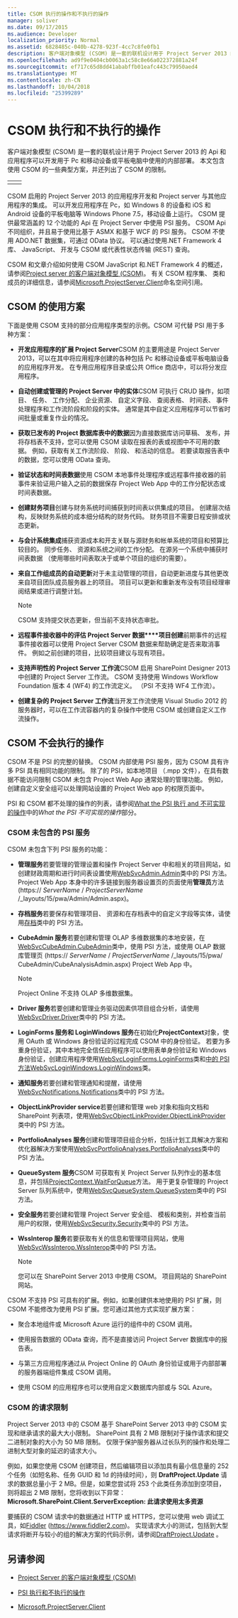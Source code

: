 ```yaml
---
title: CSOM 执行的操作和不执行的操作
manager: soliver
ms.date: 09/17/2015
ms.audience: Developer
localization_priority: Normal
ms.assetid: 6828485c-040b-4278-923f-4cc7c8fe0fb1
description: 客户端对象模型 (CSOM) 是一套的联机设计用于 Project Server 2013 的 Api 和应用程序可以开发用于 Pc 和移动设备或平板电脑中使用的内部部署。 本文包含使用 CSOM 的一些典型方案，并还列出了 CSOM 的限制。
ms.openlocfilehash: ad9f9e0404cb0063a1c58c8e66a022372881a24f
ms.sourcegitcommit: ef717c65d8dd41ababffb01eafc443c79950aed4
ms.translationtype: MT
ms.contentlocale: zh-CN
ms.lasthandoff: 10/04/2018
ms.locfileid: "25399289"
---
```

# <a name="what-the-csom-does-and-does-not-do"></a>CSOM 执行和不执行的操作

客户端对象模型 (CSOM) 是一套的联机设计用于 Project Server 2013 的 Api 和应用程序可以开发用于 Pc 和移动设备或平板电脑中使用的内部部署。 本文包含使用 CSOM 的一些典型方案，并还列出了 CSOM 的限制。
  
|||
|:-----|:-----|
|||
   
CSOM 启用的 Project Server 2013 的应用程序开发和 Project server 与其他应用程序的集成。 可以开发应用程序在 Pc，如 Windows 8 的设备和 iOS 和 Android 设备的平板电脑等 Windows Phone 7.5，移动设备上运行。 CSOM 提供最常涵盖的 12 个功能的 Api 在 Project Server 中使用 PSI 服务。 CSOM Api 不同组织，并且易于使用比基于 ASMX 和基于 WCF 的 PSI 服务。 CSOM 不使用 ADO.NET 数据集，可通过 OData 协议。 可以通过使用.NET Framework 4 库、 JavaScript、 开发与 CSOM 或代表性状态传输 (REST) 查询。
  
CSOM 和文章介绍如何使用 CSOM JavaScript 和.NET Framework 4 的概述，请参阅[Project server 的客户端对象模型 (CSOM)](client-side-object-model-csom-for-project-2013.md)。 有关 CSOM 程序集、 类和成员的详细信息，请参阅[Microsoft.ProjectServer.Client](https://msdn.microsoft.com/library/Microsoft.ProjectServer.Client.aspx)命名空间引用。 
  
## <a name="usage-scenarios-for-the-csom"></a>CSOM 的使用方案
<a name="pj15_WhatTheCSOM_UsageScenarios"> </a>

下面是使用 CSOM 支持的部分应用程序类型的示例。CSOM 可代替 PSI 用于多种方案：
  
- **开发应用程序的扩展 Project Server**CSOM 的主要用途是 Project Server 2013，可以在其中将应用程序创建的各种包括 Pc 和移动设备或平板电脑设备的应用程序开发。 在专用应用程序目录或公共 Office 商店中，可以将分发应用程序。 
    
- **自动创建或管理的 Project Server 中的实体**CSOM 可执行 CRUD 操作，如项目、 任务、 工作分配、 企业资源、 自定义字段、 查阅表格、 时间表、 事件处理程序和工作流阶段和阶段的实体。 通常是其中自定义应用程序可以节省时间批量或重复作业的情况。 
    
- **获取已发布的 Project 数据库表中的数据**因为直接数据库访问草稿、 发布，并将存档表不支持，您可以使用 CSOM 读取在报表的表或视图中不可用的数据。 例如，获取有关工作流阶段、 阶段、 和活动的信息。 若要读取报告表中的数据，您可以使用 OData 查询。 
    
- **验证状态和时间表数据**使用 CSOM 本地事件处理程序或远程事件接收器的前事件来验证用户输入之前的数据保存 Project Web App 中的工作分配状态或时间表数据。 
    
- **创建财务项目**创建与财务系统时间捕获到时间表以供集成的项目。 创建层次结构，反映财务系统的成本细分结构的财务代码。 财务项目不需要日程安排或状态更新。 
    
- **与会计系统集成**捕获资源成本和开支关联与源财务和帐单系统的项目和预算比较目的。 同步任务、 资源和系统之间的工作分配。 在源另一个系统中捕获时间表数据 （使用哪些时间表取决于或单个项目的组织的需要）。 
    
- **来自工作组成员的自动更新**对于未主动管理的项目，自动更新进度与其他更改来自项目团队成员服务器上的项目。 项目可以更新和重新发布没有项目经理审阅结果或进行调整计划。 
    
    > [!NOTE]
    > CSOM 支持提交状态更新，但当前不支持状态审批。 
  
- **远程事件接收器中的评估 Project Server 数据****项目创建**前期事件的远程事件接收器可以使用 Project Server CSOM 数据来帮助确定是否来取消事件。 例如之前创建的项目，比较项目建议与现有项目。 
    
- **支持声明性的 Project Server 工作流**CSOM 启用 SharePoint Designer 2013 中创建的 Project Server 工作流。 CSOM 支持使用 Windows Workflow Foundation 版本 4 (WF4) 的工作流定义。 （PSI 不支持 WF4 工作流）。 
    
- **创建复杂的 Project Server 工作流**当开发工作流使用 Visual Studio 2012 的服务器时，可以在工作流容器内的复杂操作中使用 CSOM 或创建自定义工作流操作。 
    
## <a name="what-the-csom-does-not-do"></a>CSOM 不会执行的操作
<a name="pj15_WhatTheCSOM_DoesNotDo"> </a>

CSOM 不是 PSI 的完整的替换。 CSOM 内部使用 PSI 服务，因为 CSOM 具有许多 PSI 具有相同功能的限制。 除了的 PSI，如本地项目 （.mpp 文件），在具有数据不能访问限制 CSOM 未包含 Project Web App 通常处理的管理功能。 例如，创建自定义安全组可以处理网站设置的 Project Web app 的权限页面中。 
  
PSI 和 CSOM 都不处理的操作的列表，请参阅[What the PSI 执行 and 不可实现的操作](what-the-psi-does-and-does-not-do.md)中的*What the PSI 不可实现的操作*部分。
  
### <a name="psi-services-that-the-csom-does-not-cover"></a>CSOM 未包含的 PSI 服务
<a name="pj15_WhatTheCSOM_PSIServices"> </a>

CSOM 未包含下列 PSI 服务的功能：
  
- **管理服务**若要管理的管理设置和操作 Project Server 中和相关的项目网站，如创建财政周期和进行时间表设置使用[WebSvcAdmin.Admin](https://msdn.microsoft.com/library/WebSvcAdmin.Admin.aspx)类中的 PSI 方法。 Project Web App 本身中的许多链接到服务器设置页的页面使用**管理员**方法 (https:// *ServerName*  /  *ProjectServerName* /_layouts/15/pwa/Admin/Admin.aspx)。 
    
- **存档服务**若要保存和管理项目、 资源和在存档表中的自定义字段等实体，请使用[存档](https://msdn.microsoft.com/library/WebSvcArchive.Archive.aspx)类中的 PSI 方法。 
    
- **CubeAdmin 服务**若要创建和管理 OLAP 多维数据集的本地安装，在[WebSvcCubeAdmin.CubeAdmin](https://msdn.microsoft.com/library/WebSvcCubeAdmin.CubeAdmin.aspx)类中，使用 PSI 方法，或使用 OLAP 数据库管理页 (https:// *ServerName*  /  *ProjectServerName* /_layouts/15/pwa/ CubeAdmin/CubeAnalysisAdmin.aspx) Project Web App 中。 
    
    > [!NOTE]
    > Project Online 不支持 OLAP 多维数据集。 
  
- **Driver 服务**若要创建和管理业务驱动因素供项目组合分析，请使用[WebSvcDriver.Driver](https://msdn.microsoft.com/library/WebSvcDriver.Driver.aspx)类中的 PSI 方法。 
    
- **LoginForms 服务和 LoginWindows 服务**在初始化**ProjectContext**对象，使用 OAuth 或 Windows 身份验证的过程完成 CSOM 中的身份验证。 若要为多重身份验证，其中本地完全信任应用程序可以使用表单身份验证和 Windows 身份验证，创建应用程序使用[WebSvcLoginForms.LoginForms](https://msdn.microsoft.com/library/WebSvcLoginForms.LoginForms.aspx)类和[中的 PSI 方法WebSvcLoginWindows.LoginWindows](https://msdn.microsoft.com/library/WebSvcLoginWindows.LoginWindows.aspx)类。 
    
- **通知服务**若要创建和管理通知和提醒，请使用[WebSvcNotifications.Notifications](https://msdn.microsoft.com/library/WebSvcNotifications.Notifications.aspx)类中的 PSI 方法。 
    
- **ObjectLinkProvider service**若要创建和管理 web 对象和指向文档和 SharePoint 列表项，使用[WebSvcObjectLinkProvider.ObjectLinkProvider](https://msdn.microsoft.com/library/WebSvcObjectLinkProvider.ObjectLinkProvider.aspx)类中的 PSI 方法。 
    
- **PortfolioAnalyses 服务**创建和管理项目组合分析，包括计划工具解决方案和优化器解决方案使用[WebSvcPortfolioAnalyses.PortfolioAnalyses](https://msdn.microsoft.com/library/WebSvcPortfolioAnalyses.PortfolioAnalyses.aspx)类中的 PSI 方法。 
    
- **QueueSystem 服务**CSOM 可获取有关 Project Server 队列作业的基本信息，并包括[ProjectContext.WaitForQueue](https://msdn.microsoft.com/library/Microsoft.ProjectServer.Client.ProjectContext.WaitForQueue.aspx)方法。 用于更复杂管理的 Project Server 队列系统中，使用[WebSvcQueueSystem.QueueSystem](https://msdn.microsoft.com/library/WebSvcQueueSystem.QueueSystem.aspx)类中的 PSI 方法。 
    
- **安全服务**若要创建和管理 Project Server 安全组、 模板和类别，并检查当前用户的权限，使用[WebSvcSecurity.Security](https://msdn.microsoft.com/library/WebSvcSecurity.Security.aspx)类中的 PSI 方法。 
    
- **WssInterop 服务**若要获取有关的信息和管理项目网站，使用[WebSvcWssInterop.WssInterop](https://msdn.microsoft.com/library/WebSvcWssInterop.WssInterop.aspx)类中的 PSI 方法。 
    
    > [!NOTE]
    > 您可以在 SharePoint Server 2013 中使用 CSOM。 项目网站的 SharePoint 网站。 
  
CSOM 不支持 PSI 可具有的扩展。例如，如果创建供本地使用的 PSI 扩展，则 CSOM 不能修改为使用 PSI 扩展。您可通过其他方式实现扩展方案：
  
- 聚合本地组件或 Microsoft Azure 运行的组件中的 CSOM 调用。
    
- 使用报告数据的 OData 查询，而不是直接访问 Project Server 数据库中的报告表。
    
- 与第三方应用程序通过从 Project Online 的 OAuth 身份验证或用于内部部署的服务器端组件集成 CSOM 调用。
    
- 使用 CSOM 的应用程序也可以使用自定义数据库内部或与 SQL Azure。
    
### <a name="request-limits-of-the-csom"></a>CSOM 的请求限制
<a name="pj15_WhatTheCSOM_RequestLimits"> </a>

Project Server 2013 中的 CSOM 基于 SharePoint Server 2013 中的 CSOM 实现和继承请求的最大大小限制。 SharePoint 具有 2 MB 限制对于操作请求和提交二进制对象的大小为 50 MB 限制。 仅限于保护服务器从过长队列的操作和处理二进制大型对象的延迟的请求大小。
  
例如，如果您使用 CSOM 创建项目，然后编辑项目以添加具有最小信息量的 252 个任务（如短名称、任务 GUID 和 1d 的持续时间），则 **DraftProject.Update** 请求的数据总量小于 2 MB。但是，如果您尝试将 253 个此类任务添加到空项目，则将超出 2 MB 限制，您将收到以下异常：**Microsoft.SharePoint.Client.ServerException: 此请求使用太多资源**
  
要捕获的 CSOM 请求中的数据通过 HTTP 或 HTTPS，您可以使用 web 调试工具，如[Fiddler](https://www.fiddler2.com) (https://www.fiddler2.com)。 实现请求大小的测试，包括到大型请求将断开与较小的组的解决方案的代码示例，请参阅[DraftProject.Update](https://msdn.microsoft.com/library/Microsoft.ProjectServer.Client.DraftProject.Update.aspx) 。 
  
## <a name="see-also"></a>另请参阅
<a name="pj15_WhatTheCSOM_AR"> </a>

- [Project Server 的客户端对象模型 (CSOM)](client-side-object-model-csom-for-project-2013.md)
    
- [PSI 执行和不执行的操作](what-the-psi-does-and-does-not-do.md)
    
- [Microsoft.ProjectServer.Client](https://msdn.microsoft.com/library/Microsoft.ProjectServer.Client.aspx)
    

